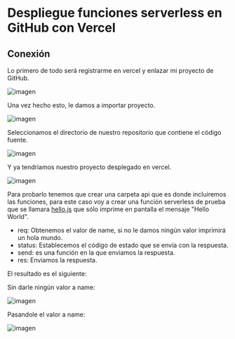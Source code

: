 # Despliegue funciones serverless en GitHub con Vercel

## Conexión

Lo primero de todo será registrarme en vercel y enlazar mi proyecto de GitHub.

![imagen](https://github.com/josemip98/OrganizeUDiet/blob/master/docs/img/registroVercel.png)

Una vez hecho esto, le damos a importar proyecto.

![imagen](https://github.com/josemip98/OrganizeUDiet/blob/master/docs/img/importarProyectoVercel.png)

Seleccionamos el directorio de nuestro repositorio que contiene el código fuente.

![imagen](https://github.com/josemip98/OrganizeUDiet/blob/master/docs/img/configVercel.png)

Y ya tendriamos nuestro proyecto desplegado en vercel.

![imagen](https://github.com/josemip98/OrganizeUDiet/blob/master/docs/img/despliegueVercel.png)

Para probarlo tenemos que crear una carpeta api que es donde incluiremos las funciones, para este caso voy a crear una función serverless de prueba que se llamara [hello.js](https://github.com/josemip98/OrganizeUDiet/blob/master/api/hello.js) que sólo imprime en pantalla el mensaje "Hello World".

- req: Obtenemos el valor de name, si no le damos ningún valor imprimirá un hola mundo.
- status: Establecemos el código de estado que se envía con la respuesta.
- send: es una función en la que enviamos la respuesta.
- res: Enviamos la respuesta.

El resultado es el siguiente:

Sin darle ningún valor a name:

![imagen](https://github.com/josemip98/OrganizeUDiet/blob/master/docs/img/resultadoVercel1.png)

Pasandole el valor a name:

![imagen](https://github.com/josemip98/OrganizeUDiet/blob/master/docs/img/resultadoVercel2.png)



